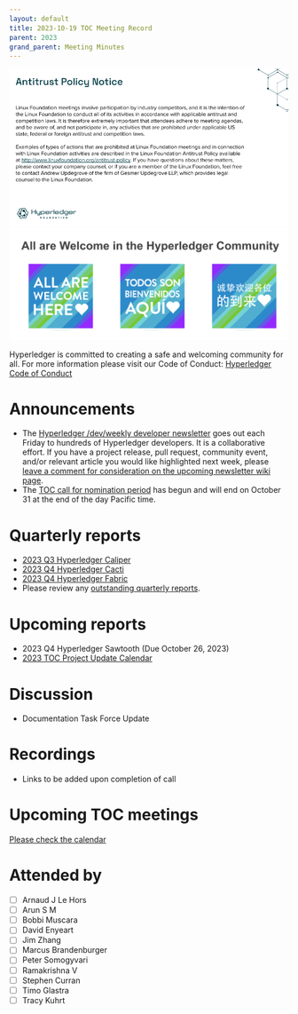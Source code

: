 ```yaml
---
layout: default
title: 2023-10-19 TOC Meeting Record
parent: 2023
grand_parent: Meeting Minutes
---
```

![Antitrust Policy Notice](../images/antitrust-policy-notice.png "Antitrust Policy Notice")
![All are Welcome in the Hyperledger Community](../images/all-are-welcome.png "All are Welcome in the Hyperledger Community")

Hyperledger is committed to creating a safe and welcoming community for all. For more information please visit our Code of Conduct: [Hyperledger Code of Conduct](https://toc.hyperledger.org/governing-documents/code-of-conduct.html)

# Announcements
* The [Hyperledger /dev/weekly developer newsletter](https://wiki.hyperledger.org/pages/viewpage.action?pageId=39618905) goes out each Friday to hundreds of Hyperledger developers. It is a collaborative effort. If you have a project release, pull request, community event, and/or relevant article you would like highlighted next week, please [leave a comment for consideration on the upcoming newsletter wiki page](https://wiki.hyperledger.org/display/DR/2023).
* The [TOC call for nomination period](https://lists.hyperledger.org/g/toc/message/4004) has begun and will end on October 31 at the end of the day Pacific time.

# Quarterly reports
* [2023 Q3 Hyperledger Caliper](https://github.com/hyperledger/toc/pull/173)
* [2023 Q4 Hyperledger Cacti](https://github.com/hyperledger/toc/pull/172)
* [2023 Q4 Hyperledger Fabric](https://github.com/hyperledger/toc/pull/171)
* Please review any [outstanding quarterly reports](https://github.com/hyperledger/toc/pulls?q=is%3Apr+is%3Aopen+label%3Aquarterly-report+user-review-requested%3A%40me).

# Upcoming reports
* 2023 Q4 Hyperledger Sawtooth (Due October 26, 2023)
* [2023 TOC Project Update Calendar](../../project-reports/2023/2023-updates.md)

# Discussion
* Documentation Task Force Update

# Recordings
* Links to be added upon completion of call

# Upcoming TOC meetings
[Please check the calendar](https://lists.hyperledger.org/g/toc/calendar)

# Attended by
* [ ] Arnaud J Le Hors
* [ ] Arun S M
* [ ] Bobbi Muscara
* [ ] David Enyeart
* [ ] Jim Zhang
* [ ] Marcus Brandenburger
* [ ] Peter Somogyvari
* [ ] Ramakrishna V
* [ ] Stephen Curran
* [ ] Timo Glastra
* [ ] Tracy Kuhrt
